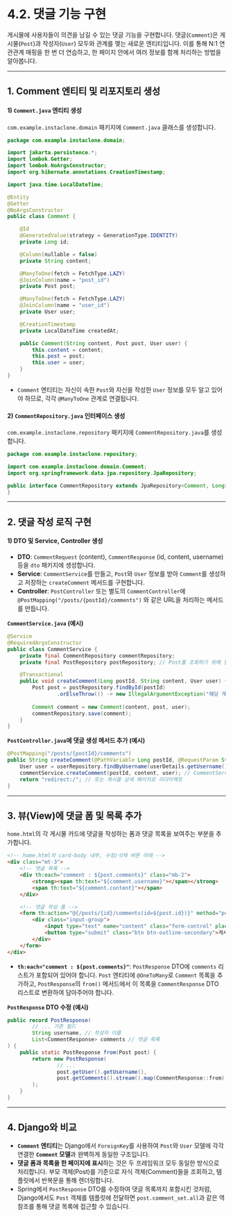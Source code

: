 # 4.2. 댓글 기능 구현

게시물에 사용자들이 의견을 남길 수 있는 댓글 기능을 구현합니다. 댓글(`Comment`)은 게시물(`Post`)과 작성자(`User`) 모두와 관계를 맺는 새로운 엔티티입니다. 이를 통해 N:1 연관관계 매핑을 한 번 더 연습하고, 한 페이지 안에서 여러 정보를 함께 처리하는 방법을 알아봅니다.

---

## 1. Comment 엔티티 및 리포지토리 생성

#### 1) `Comment.java` 엔티티 생성

`com.example.instaclone.domain` 패키지에 `Comment.java` 클래스를 생성합니다.

```java
package com.example.instaclone.domain;

import jakarta.persistence.*;
import lombok.Getter;
import lombok.NoArgsConstructor;
import org.hibernate.annotations.CreationTimestamp;

import java.time.LocalDateTime;

@Entity
@Getter
@NoArgsConstructor
public class Comment {

    @Id
    @GeneratedValue(strategy = GenerationType.IDENTITY)
    private Long id;

    @Column(nullable = false)
    private String content;

    @ManyToOne(fetch = FetchType.LAZY)
    @JoinColumn(name = "post_id")
    private Post post;

    @ManyToOne(fetch = FetchType.LAZY)
    @JoinColumn(name = "user_id")
    private User user;

    @CreationTimestamp
    private LocalDateTime createdAt;

    public Comment(String content, Post post, User user) {
        this.content = content;
        this.post = post;
        this.user = user;
    }
}
```

- `Comment` 엔티티는 자신이 속한 `Post`와 자신을 작성한 `User` 정보를 모두 알고 있어야 하므로, 각각 `@ManyToOne` 관계로 연결됩니다.

#### 2) `CommentRepository.java` 인터페이스 생성

`com.example.instaclone.repository` 패키지에 `CommentRepository.java`를 생성합니다.

```java
package com.example.instaclone.repository;

import com.example.instaclone.domain.Comment;
import org.springframework.data.jpa.repository.JpaRepository;

public interface CommentRepository extends JpaRepository<Comment, Long> {
}
```

---

## 2. 댓글 작성 로직 구현

#### 1) DTO 및 Service, Controller 생성

- **DTO**: `CommentRequest` (content), `CommentResponse` (id, content, username) 등을 `dto` 패키지에 생성합니다.
- **Service**: `CommentService`를 만들고, `Post`와 `User` 정보를 받아 `Comment`를 생성하고 저장하는 `createComment` 메서드를 구현합니다.
- **Controller**: `PostController` 또는 별도의 `CommentController`에 `@PostMapping("/posts/{postId}/comments")` 와 같은 URL을 처리하는 메서드를 만듭니다.

**`CommentService.java` (예시)**
```java
@Service
@RequiredArgsConstructor
public class CommentService {
    private final CommentRepository commentRepository;
    private final PostRepository postRepository; // Post를 조회하기 위해 필요

    @Transactional
    public void createComment(Long postId, String content, User user) {
        Post post = postRepository.findById(postId)
                .orElseThrow(() -> new IllegalArgumentException("해당 게시물이 없습니다."));
        
        Comment comment = new Comment(content, post, user);
        commentRepository.save(comment);
    }
}
```

**`PostController.java`에 댓글 생성 메서드 추가 (예시)**
```java
@PostMapping("/posts/{postId}/comments")
public String createComment(@PathVariable Long postId, @RequestParam String content, @AuthenticationPrincipal UserDetails userDetails) {
    User user = userRepository.findByUsername(userDetails.getUsername()).orElseThrow();
    commentService.createComment(postId, content, user); // CommentService 주입 필요
    return "redirect:/"; // 또는 게시물 상세 페이지로 리다이렉트
}
```

---

## 3. 뷰(View)에 댓글 폼 및 목록 추가

`home.html`의 각 게시물 카드에 댓글을 작성하는 폼과 댓글 목록을 보여주는 부분을 추가합니다.

```html
<!-- home.html의 card-body 내부, 수정/삭제 버튼 아래 -->
<div class="mt-3">
    <!-- 댓글 목록 -->
    <div th:each="comment : ${post.comments}" class="mb-2">
        <strong><span th:text="${comment.username}"></span></strong>
        <span th:text="${comment.content}"></span>
    </div>

    <!-- 댓글 작성 폼 -->
    <form th:action="@{/posts/{id}/comments(id=${post.id})}" method="post" class="mt-2">
        <div class="input-group">
            <input type="text" name="content" class="form-control" placeholder="댓글 달기...">
            <button type="submit" class="btn btn-outline-secondary">게시</button>
        </div>
    </form>
</div>
```

- **`th:each="comment : ${post.comments}"`**: `PostResponse` DTO에 `comments` 리스트가 포함되어 있어야 합니다. `Post` 엔티티에 `@OneToMany`로 `Comment` 목록을 추가하고, `PostResponse`의 `from()` 메서드에서 이 목록을 `CommentResponse` DTO 리스트로 변환하여 담아주어야 합니다.

**`PostResponse` DTO 수정 (예시)**
```java
public record PostResponse(
        // ... 기존 필드
        String username, // 작성자 이름
        List<CommentResponse> comments // 댓글 목록
) {
    public static PostResponse from(Post post) {
        return new PostResponse(
                // ...
                post.getUser().getUsername(),
                post.getComments().stream().map(CommentResponse::from).collect(Collectors.toList())
        );
    }
}
```

---

## 4. Django와 비교

- **`Comment` 엔티티**는 Django에서 `ForeignKey`를 사용하여 `Post`와 `User` 모델에 각각 연결한 **`Comment` 모델**과 완벽하게 동일한 구조입니다.
- **댓글 폼과 목록을 한 페이지에 표시**하는 것은 두 프레임워크 모두 동일한 방식으로 처리합니다. 부모 객체(Post)를 기준으로 자식 객체(Comment)들을 조회하고, 템플릿에서 반복문을 통해 렌더링합니다.
- Spring에서 `PostResponse` DTO를 수정하여 댓글 목록까지 포함시킨 것처럼, Django에서도 `Post` 객체를 템플릿에 전달하면 `post.comment_set.all`과 같은 역참조를 통해 댓글 목록에 접근할 수 있습니다.
